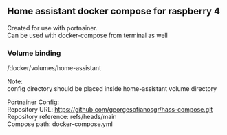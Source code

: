 ## Home assistant docker compose for raspberry 4

Created for use with portnainer.  
Can be used with docker-compose from terminal as well

### Volume binding
/docker/volumes/home-assistant

Note:  
config directory should be placed inside home-assistant volume directory

Portnainer Config:  
Repository URL: https://github.com/georgesofianosgr/hass-compose.git  
Repository reference: refs/heads/main  
Compose path: docker-compose.yml  
